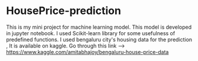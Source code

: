 # HousePrice-prediction
This is my mini project for machine learning model. This model is developed in jupyter notebook. I used Scikit-learn library for some usefulness of predefined functions.
I used bengaluru city's housing data for the prediction , It is available on kaggle. Go through this link --> https://www.kaggle.com/amitabhajoy/bengaluru-house-price-data
